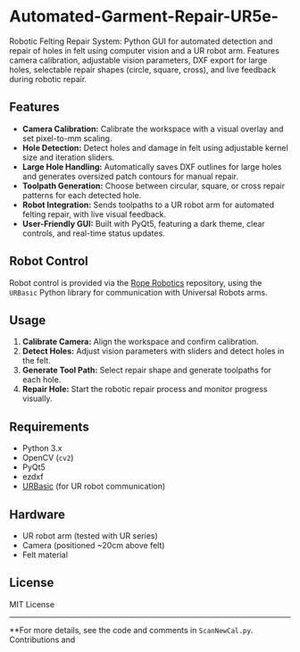 # Automated-Garment-Repair-UR5e-
Robotic Felting Repair System: Python GUI for automated detection and repair of holes in felt using computer vision and a UR robot arm. Features camera calibration, adjustable vision parameters, DXF export for large holes, selectable repair shapes (circle, square, cross), and live feedback during robotic repair.

## Features

- **Camera Calibration:** Calibrate the workspace with a visual overlay and set pixel-to-mm scaling.
- **Hole Detection:** Detect holes and damage in felt using adjustable kernel size and iteration sliders.
- **Large Hole Handling:** Automatically saves DXF outlines for large holes and generates oversized patch contours for manual repair.
- **Toolpath Generation:** Choose between circular, square, or cross repair patterns for each detected hole.
- **Robot Integration:** Sends toolpaths to a UR robot arm for automated felting repair, with live visual feedback.
- **User-Friendly GUI:** Built with PyQt5, featuring a dark theme, clear controls, and real-time status updates.

## Robot Control

Robot control is provided via the [Rope Robotics](https://github.com/rope-robotics/URBasic) repository, using the `URBasic` Python library for communication with Universal Robots arms.

## Usage

1. **Calibrate Camera:** Align the workspace and confirm calibration.
2. **Detect Holes:** Adjust vision parameters with sliders and detect holes in the felt.
3. **Generate Tool Path:** Select repair shape and generate toolpaths for each hole.
4. **Repair Hole:** Start the robotic repair process and monitor progress visually.

## Requirements

- Python 3.x
- OpenCV (`cv2`)
- PyQt5
- ezdxf
- [URBasic](https://github.com/rope-robotics/URBasic) (for UR robot communication)

## Hardware

- UR robot arm (tested with UR series)
- Camera (positioned ~20cm above felt)
- Felt material

## License

MIT License

---

**For more details, see the code and comments in `ScanNewCal.py`. Contributions and
